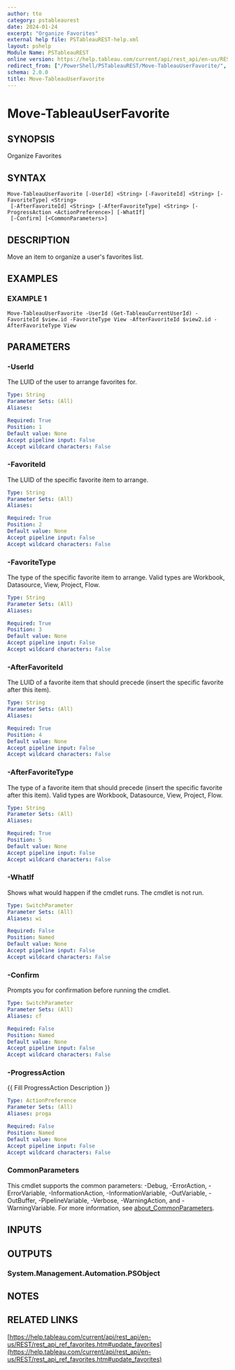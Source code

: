 ```yaml
---
author: tto
category: pstableaurest
date: 2024-01-24
excerpt: "Organize Favorites"
external help file: PSTableauREST-help.xml
layout: pshelp
Module Name: PSTableauREST
online version: https://help.tableau.com/current/api/rest_api/en-us/REST/rest_api_ref_favorites.htm#update_favorites
redirect_from: ["/PowerShell/PSTableauREST/Move-TableauUserFavorite/", "/PowerShell/PSTableauREST/move-tableauuserfavorite/", "/PowerShell/move-tableauuserfavorite/"]
schema: 2.0.0
title: Move-TableauUserFavorite
---
```


# Move-TableauUserFavorite

## SYNOPSIS
Organize Favorites

## SYNTAX

```
Move-TableauUserFavorite [-UserId] <String> [-FavoriteId] <String> [-FavoriteType] <String>
 [-AfterFavoriteId] <String> [-AfterFavoriteType] <String> [-ProgressAction <ActionPreference>] [-WhatIf]
 [-Confirm] [<CommonParameters>]
```

## DESCRIPTION
Move an item to organize a user's favorites list.

## EXAMPLES

### EXAMPLE 1
```
Move-TableauUserFavorite -UserId (Get-TableauCurrentUserId) -FavoriteId $view.id -FavoriteType View -AfterFavoriteId $view2.id -AfterFavoriteType View
```

## PARAMETERS

### -UserId
The LUID of the user to arrange favorites for.

```yaml
Type: String
Parameter Sets: (All)
Aliases:

Required: True
Position: 1
Default value: None
Accept pipeline input: False
Accept wildcard characters: False
```

### -FavoriteId
The LUID of the specific favorite item to arrange.

```yaml
Type: String
Parameter Sets: (All)
Aliases:

Required: True
Position: 2
Default value: None
Accept pipeline input: False
Accept wildcard characters: False
```

### -FavoriteType
The type of the specific favorite item to arrange.
Valid types are Workbook, Datasource, View, Project, Flow.

```yaml
Type: String
Parameter Sets: (All)
Aliases:

Required: True
Position: 3
Default value: None
Accept pipeline input: False
Accept wildcard characters: False
```

### -AfterFavoriteId
The LUID of a favorite item that should precede (insert the specific favorite after this item).

```yaml
Type: String
Parameter Sets: (All)
Aliases:

Required: True
Position: 4
Default value: None
Accept pipeline input: False
Accept wildcard characters: False
```

### -AfterFavoriteType
The type of a favorite item that should precede (insert the specific favorite after this item).
Valid types are Workbook, Datasource, View, Project, Flow.

```yaml
Type: String
Parameter Sets: (All)
Aliases:

Required: True
Position: 5
Default value: None
Accept pipeline input: False
Accept wildcard characters: False
```

### -WhatIf
Shows what would happen if the cmdlet runs.
The cmdlet is not run.

```yaml
Type: SwitchParameter
Parameter Sets: (All)
Aliases: wi

Required: False
Position: Named
Default value: None
Accept pipeline input: False
Accept wildcard characters: False
```

### -Confirm
Prompts you for confirmation before running the cmdlet.

```yaml
Type: SwitchParameter
Parameter Sets: (All)
Aliases: cf

Required: False
Position: Named
Default value: None
Accept pipeline input: False
Accept wildcard characters: False
```

### -ProgressAction
{{ Fill ProgressAction Description }}

```yaml
Type: ActionPreference
Parameter Sets: (All)
Aliases: proga

Required: False
Position: Named
Default value: None
Accept pipeline input: False
Accept wildcard characters: False
```

### CommonParameters
This cmdlet supports the common parameters: -Debug, -ErrorAction, -ErrorVariable, -InformationAction, -InformationVariable, -OutVariable, -OutBuffer, -PipelineVariable, -Verbose, -WarningAction, and -WarningVariable. For more information, see [about_CommonParameters](http://go.microsoft.com/fwlink/?LinkID=113216).

## INPUTS

## OUTPUTS

### System.Management.Automation.PSObject
## NOTES

## RELATED LINKS

[https://help.tableau.com/current/api/rest_api/en-us/REST/rest_api_ref_favorites.htm#update_favorites](https://help.tableau.com/current/api/rest_api/en-us/REST/rest_api_ref_favorites.htm#update_favorites)

